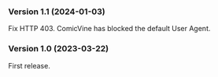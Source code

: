 ### Version 1.1 (2024-01-03)

Fix HTTP 403. ComicVine has blocked the default User Agent.

### Version 1.0 (2023-03-22)

First release.
